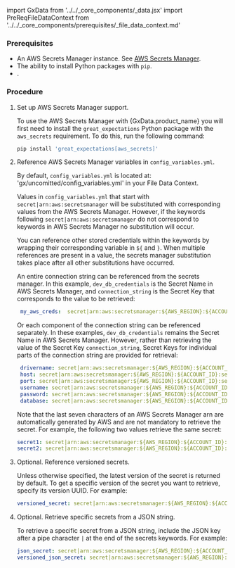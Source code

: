 import GxData from '../../_core_components/_data.jsx'
import PreReqFileDataContext from '../../_core_components/prerequisites/_file_data_context.md'

### Prerequisites

- An AWS Secrets Manager instance.  See [AWS Secrets Manager](https://docs.aws.amazon.com/secretsmanager/latest/userguide/tutorials_basic.html).
- The ability to install Python packages with `pip`.
- <PreReqFileDataContext/>.

### Procedure

1. Set up AWS Secrets Manager support.
   
   To use the AWS Secrets Manager with {GxData.product_name} you will first need to install the `great_expectations` Python package with the `aws_secrets` requirement.  To do this, run the following command:

   ```bash title="Terminal"
   pip install 'great_expectations[aws_secrets]'
   ```

2. Reference AWS Secrets Manager variables in `config_variables.yml`.

   By default, `config_variables.yml` is located at: 'gx/uncomitted/config_variables.yml' in your File Data Context.

   Values in `config_variables.yml` that start with `secret|arn:aws:secretsmanager` will be substituted with corresponding values from the AWS Secrets Manager.  However, if the keywords following `secret|arn:aws:secretsmanager` do not correspond to keywords in AWS Secrets Manager no substitution will occur.

   You can reference other stored credentials within the keywords by wrapping their corresponding variable in `${` and `}`.  When multiple references are present in a value, the secrets manager substitution takes place after all other substitutions have occurred.

   An entire connection string can be referenced from the secrets manager.  In this example, `dev_db_credentials` is the Secret Name in AWS Secrets Manager, and `connection_string` is the Secret Key that corresponds to the value to be retrieved:

   ```yaml title="config_variables.yml"
    my_aws_creds:  secret|arn:aws:secretsmanager:${AWS_REGION}:${ACCOUNT_ID}:secret:dev_db_credentials|connection_string
   ```

   Or each component of the connection string can be referenced separately.  In these examples, `dev_db_credentials` remains the Secret Name in AWS Secrets Manager. However, rather than retrieving the value of the Secret Key `connection_string`, Secret Keys for individual parts of the connection string are provided for retrieval:
   
   ```yaml title="config_variables.yml"
    drivername: secret|arn:aws:secretsmanager:${AWS_REGION}:${ACCOUNT_ID}:secret:dev_db_credentials|drivername
    host: secret|arn:aws:secretsmanager:${AWS_REGION}:${ACCOUNT_ID}:secret:dev_db_credentials|host
    port: secret|arn:aws:secretsmanager:${AWS_REGION}:${ACCOUNT_ID}:secret:dev_db_credentials|port
    username: secret|arn:aws:secretsmanager:${AWS_REGION}:${ACCOUNT_ID}:secret:dev_db_credentials|username
    password: secret|arn:aws:secretsmanager:${AWS_REGION}:${ACCOUNT_ID}:secret:dev_db_credentials|password
    database: secret|arn:aws:secretsmanager:${AWS_REGION}:${ACCOUNT_ID}:secret:dev_db_credentials|database
    ```

    Note that the last seven characters of an AWS Secrets Manager arn are automatically generated by AWS and are not mandatory to retrieve the secret. For example, the following two values retrieve the same secret:

   ```yaml title="config_variables.yml"
   secret1: secret|arn:aws:secretsmanager:${AWS_REGION}:${ACCOUNT_ID}:secret:my_secret-1zAyu6
   secret2: secret|arn:aws:secretsmanager:${AWS_REGION}:${ACCOUNT_ID}:secret:my_secret
   ```
   
3. Optional. Reference versioned secrets.

   Unless otherwise specified, the latest version of the secret is returned by default. To get a specific version of the secret you want to retrieve, specify its version UUID. For example:

   ```yaml title="config_variables.yml"
   versioned_secret: secret|arn:aws:secretsmanager:${AWS_REGION}:${ACCOUNT_ID}:secret:my_secret:00000000-0000-0000-0000-000000000000
   ```

4. Optional. Retrieve specific secrets from a JSON string.
 
   To retrieve a specific secret from a JSON string, include the JSON key after a pipe character `|` at the end of the secrets keywords.  For example:

   ```yaml title="config_variables.yml"
   json_secret: secret|arn:aws:secretsmanager:${AWS_REGION}:${ACCOUNT_ID}:secret:my_secret|<KEY>
   versioned_json_secret: secret|arn:aws:secretsmanager:${AWS_REGION}:${ACCOUNT_ID}:secret:my_secret:00000000-0000-0000-0000-000000000000|<KEY>
   ``` 